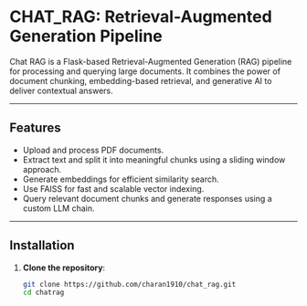 # CHAT_RAG: Retrieval-Augmented Generation Pipeline

Chat RAG is a Flask-based Retrieval-Augmented Generation (RAG) pipeline for processing and querying large documents. It combines the power of document chunking, embedding-based retrieval, and generative AI to deliver contextual answers.

---

## Features

- Upload and process PDF documents.
- Extract text and split it into meaningful chunks using a sliding window approach.
- Generate embeddings for efficient similarity search.
- Use FAISS for fast and scalable vector indexing.
- Query relevant document chunks and generate responses using a custom LLM chain.

---

## Installation

1. **Clone the repository**:
   ```bash
   git clone https://github.com/charan1910/chat_rag.git
   cd chatrag
